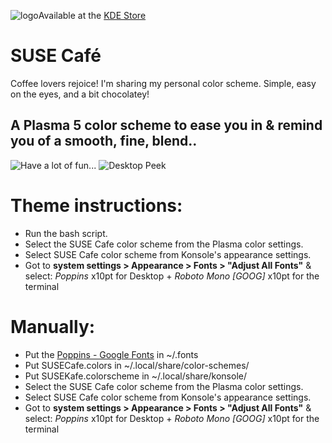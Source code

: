![logo](https://kde.org/images/plasma.svg)Available at the [KDE Store](https://store.kde.org/p/1739623/)
# SUSE Café
  Coffee lovers rejoice! I'm sharing my personal color scheme. Simple, easy on the eyes, and a bit chocolatey!
## A Plasma 5 color scheme to ease you in & remind you of a smooth, fine, blend..
![Have a lot of fun...](https://i.imgur.com/ap8KboW.png)
![Desktop Peek](https://i.imgur.com/tpgK0pC.jpeg)
# Theme instructions:
* Run the bash script.
* Select the SUSE Cafe color scheme from the Plasma color settings.
* Select SUSE Cafe color scheme from Konsole's appearance settings.
* Got to **system settings > Appearance > Fonts > "Adjust All Fonts"** & select: _Poppins_ x10pt for Desktop + _Roboto Mono [GOOG]_ x10pt for the terminal

# Manually:
* Put the [Poppins - Google Fonts](https://fonts.google.com/specimen/Poppins?query=poppins%22) in ~/.fonts
* Put SUSECafe.colors in ~/.local/share/color-schemes/
* Put SUSEKafe.colorscheme in ~/.local/share/konsole/
* Select the SUSE Cafe color scheme from the Plasma color settings.
* Select SUSE Cafe color scheme from Konsole's appearance settings.
* Got to **system settings > Appearance > Fonts > "Adjust All Fonts"** & select: _Poppins_ x10pt for Desktop + _Roboto Mono [GOOG]_ x10pt for the terminal
